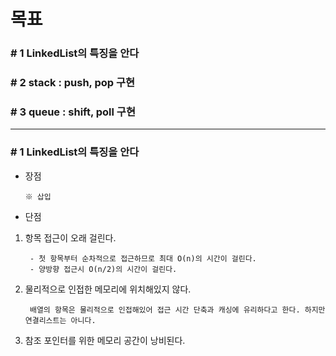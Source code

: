 # 목표

### # 1 LinkedList의 특징을 안다
### # 2 stack : push, pop 구현
### # 3 queue : shift, poll 구현

---

### # 1 LinkedList의 특징을 안다

- 장점

      ※ 삽입

- 단점
  
1. 항목 접근이 오래 걸린다. 

        - 첫 항목부터 순차적으로 접근하므로 최대 O(n)의 시간이 걸린다.
        - 양방향 접근시 O(n/2)의 시간이 걸린다.

2. 물리적으로 인접한 메모리에 위치해있지 않다. 

        배열의 항목은 물리적으로 인접해있어 접근 시간 단축과 캐싱에 유리하다고 한다. 하지만 연결리스트는 아니다.

3. 참조 포인터를 위한 메모리 공간이 낭비된다.

